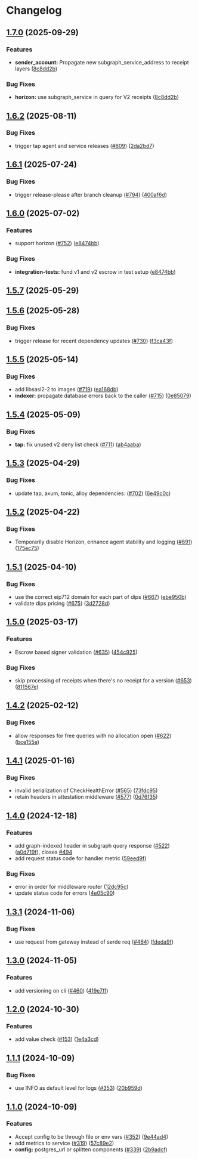 # Changelog







## [1.7.0](https://github.com/graphprotocol/indexer-rs/compare/indexer-service-rs-v1.6.2...indexer-service-rs-v1.7.0) (2025-09-29)


### Features

* **sender_account:** Propagate new subgraph_service_address to receipt layers ([8c8dd2b](https://github.com/graphprotocol/indexer-rs/commit/8c8dd2b2b6849af3923472ad38aa7d9836cb1935))


### Bug Fixes

* **horizon:** use subgraph_service in query for V2 receipts ([8c8dd2b](https://github.com/graphprotocol/indexer-rs/commit/8c8dd2b2b6849af3923472ad38aa7d9836cb1935))

## [1.6.2](https://github.com/graphprotocol/indexer-rs/compare/indexer-service-rs-v1.6.1...indexer-service-rs-v1.6.2) (2025-08-11)


### Bug Fixes

* trigger tap agent and service releases ([#809](https://github.com/graphprotocol/indexer-rs/issues/809)) ([2da2bd7](https://github.com/graphprotocol/indexer-rs/commit/2da2bd780c35cc5f71fe5aa509ce8378d296570a))

## [1.6.1](https://github.com/graphprotocol/indexer-rs/compare/indexer-service-rs-v1.6.0...indexer-service-rs-v1.6.1) (2025-07-24)


### Bug Fixes

* trigger release-please after branch cleanup ([#794](https://github.com/graphprotocol/indexer-rs/issues/794)) ([400af6d](https://github.com/graphprotocol/indexer-rs/commit/400af6d4102f23a643f10778f01509f7d1f120dd))

## [1.6.0](https://github.com/graphprotocol/indexer-rs/compare/indexer-service-rs-v1.5.7...indexer-service-rs-v1.6.0) (2025-07-02)


### Features

* support horizon ([#752](https://github.com/graphprotocol/indexer-rs/issues/752)) ([e8474bb](https://github.com/graphprotocol/indexer-rs/commit/e8474bb265ecce8d8be9859ae2b2044c6d2224b0))


### Bug Fixes

* **integration-tests:** fund v1 and v2 escrow in test setup ([e8474bb](https://github.com/graphprotocol/indexer-rs/commit/e8474bb265ecce8d8be9859ae2b2044c6d2224b0))

## [1.5.7](https://github.com/graphprotocol/indexer-rs/compare/indexer-service-rs-v1.5.6...indexer-service-rs-v1.5.7) (2025-05-29)

## [1.5.6](https://github.com/graphprotocol/indexer-rs/compare/indexer-service-rs-v1.5.5...indexer-service-rs-v1.5.6) (2025-05-28)


### Bug Fixes

* trigger release for recent dependency updates ([#730](https://github.com/graphprotocol/indexer-rs/issues/730)) ([f3ca43f](https://github.com/graphprotocol/indexer-rs/commit/f3ca43f9780f24e8b62c5478ccadfb2f6b10cc00))

## [1.5.5](https://github.com/graphprotocol/indexer-rs/compare/indexer-service-rs-v1.5.4...indexer-service-rs-v1.5.5) (2025-05-14)


### Bug Fixes

* add libsasl2-2 to images ([#719](https://github.com/graphprotocol/indexer-rs/issues/719)) ([ea168db](https://github.com/graphprotocol/indexer-rs/pull/720/commits/ea168dbe6845845fe0a6598ffcd57f872ef1bdb2))
* **indexer:** propagate database errors back to the caller ([#715](https://github.com/graphprotocol/indexer-rs/issues/715)) ([0e85079](https://github.com/graphprotocol/indexer-rs/commit/0e850794f53457e0fdeb7b9a70a4e1332914d23e))

## [1.5.4](https://github.com/graphprotocol/indexer-rs/compare/indexer-service-rs-v1.5.3...indexer-service-rs-v1.5.4) (2025-05-09)


### Bug Fixes

* **tap:** fix unused v2 deny list check ([#711](https://github.com/graphprotocol/indexer-rs/issues/711)) ([ab4aaba](https://github.com/graphprotocol/indexer-rs/commit/ab4aaba294c417e94766cdaaac8efda89509b544))

## [1.5.3](https://github.com/graphprotocol/indexer-rs/compare/indexer-service-rs-v1.5.2...indexer-service-rs-v1.5.3) (2025-04-29)


### Bug Fixes

* update tap, axum, tonic, alloy dependencies: ([#702](https://github.com/graphprotocol/indexer-rs/issues/702)) ([6e49c0c](https://github.com/graphprotocol/indexer-rs/commit/6e49c0ceb61c0a972d36237cfc365dd7af72e9e3))

## [1.5.2](https://github.com/graphprotocol/indexer-rs/compare/indexer-service-rs-v1.5.1...indexer-service-rs-v1.5.2) (2025-04-22)


### Bug Fixes

* Temporarily disable Horizon, enhance agent stability and logging ([#691](https://github.com/graphprotocol/indexer-rs/issues/691)) ([175ec75](https://github.com/graphprotocol/indexer-rs/commit/175ec75e5d675eb382a8fa3ced670aa28cdcb577))

## [1.5.1](https://github.com/graphprotocol/indexer-rs/compare/indexer-service-rs-v1.5.0...indexer-service-rs-v1.5.1) (2025-04-10)


### Bug Fixes

* use the correct eip712 domain for each part of dips ([#667](https://github.com/graphprotocol/indexer-rs/issues/667)) ([ebe950b](https://github.com/graphprotocol/indexer-rs/commit/ebe950b7397a2844117f077df7709786cf3bb404))
* validate dips pricing ([#675](https://github.com/graphprotocol/indexer-rs/issues/675)) ([3d2728d](https://github.com/graphprotocol/indexer-rs/commit/3d2728da9f10a61815cc284ecb0f572d36394aee))

## [1.5.0](https://github.com/graphprotocol/indexer-rs/compare/indexer-service-rs-v1.4.2...indexer-service-rs-v1.5.0) (2025-03-17)


### Features

* Escrow based signer validation ([#635](https://github.com/graphprotocol/indexer-rs/issues/635)) ([454c925](https://github.com/graphprotocol/indexer-rs/commit/454c925f184fbd8b454ef9aaea86fc53a218fcea))


### Bug Fixes

* skip processing of receipts when there's no receipt for a version ([#653](https://github.com/graphprotocol/indexer-rs/issues/653)) ([811567e](https://github.com/graphprotocol/indexer-rs/commit/811567eb0e227a84afbb9d5c438074b4a6ad03ae))

## [1.4.2](https://github.com/graphprotocol/indexer-rs/compare/indexer-service-rs-v1.4.1...indexer-service-rs-v1.4.2) (2025-02-12)


### Bug Fixes

* allow responses for free queries with no allocation open ([#622](https://github.com/graphprotocol/indexer-rs/issues/622)) ([bce155e](https://github.com/graphprotocol/indexer-rs/commit/bce155e8515bd4e8a666a42d621a82776727a8cd))

## [1.4.1](https://github.com/graphprotocol/indexer-rs/compare/indexer-service-rs-v1.4.0...indexer-service-rs-v1.4.1) (2025-01-16)


### Bug Fixes

* invalid serialization of CheckHealthError ([#565](https://github.com/graphprotocol/indexer-rs/issues/565)) ([73fdc95](https://github.com/graphprotocol/indexer-rs/commit/73fdc958aa93d89b8f58f3a93d859236d59ba20e))
* retain headers in attestation middleware ([#577](https://github.com/graphprotocol/indexer-rs/issues/577)) ([0d76f35](https://github.com/graphprotocol/indexer-rs/commit/0d76f35c70b252f0df34d919a43785f3c860dc01))

## [1.4.0](https://github.com/graphprotocol/indexer-rs/compare/indexer-service-rs-v1.3.2...indexer-service-rs-v1.4.0) (2024-12-18)


### Features

* add graph-indexed header in subgraph query response ([#522](https://github.com/graphprotocol/indexer-rs/issues/522)) ([a0d719f](https://github.com/graphprotocol/indexer-rs/commit/a0d719f1a0834ff5ba99522fadd6b52c079425d3)), closes [#494](https://github.com/graphprotocol/indexer-rs/issues/494)
* add request status code for handler metric ([59eed9f](https://github.com/graphprotocol/indexer-rs/commit/59eed9f347458fdae0798f12e500533c302a9c40))


### Bug Fixes

* error in order for middleware router ([12dc95c](https://github.com/graphprotocol/indexer-rs/commit/12dc95c11fe0b6f8e82bfc7604f8079a5010e414))
* update status code for errors ([4e05c90](https://github.com/graphprotocol/indexer-rs/commit/4e05c90537ffd35656a10a652b2ae5678ed026d8))

## [1.3.1](https://github.com/graphprotocol/indexer-rs/compare/indexer-service-rs-v1.3.0...indexer-service-rs-v1.3.1) (2024-11-06)


### Bug Fixes

* use request from gateway instead of serde req ([#464](https://github.com/graphprotocol/indexer-rs/issues/464)) ([fdeda9f](https://github.com/graphprotocol/indexer-rs/commit/fdeda9fea996f96e1c0a7bef291a551f426f5591))

## [1.3.0](https://github.com/graphprotocol/indexer-rs/compare/indexer-service-rs-v1.2.2...indexer-service-rs-v1.3.0) (2024-11-05)


### Features

* add versioning on cli ([#460](https://github.com/graphprotocol/indexer-rs/issues/460)) ([419e7ff](https://github.com/graphprotocol/indexer-rs/commit/419e7ff513fd11294c8523f5dae102a5cbf77f94))

## [1.2.0](https://github.com/graphprotocol/indexer-rs/compare/indexer-service-rs-v1.1.1...indexer-service-rs-v1.2.0) (2024-10-30)


### Features

* add value check ([#153](https://github.com/graphprotocol/indexer-rs/issues/153)) ([1e4a3cd](https://github.com/graphprotocol/indexer-rs/commit/1e4a3cdd8c18b5356e64285b8082d8abde20d6de))

## [1.1.1](https://github.com/graphprotocol/indexer-rs/compare/indexer-service-rs-v1.1.0...indexer-service-rs-v1.1.1) (2024-10-09)


### Bug Fixes

* use INFO as default level for logs ([#353](https://github.com/graphprotocol/indexer-rs/issues/353)) ([20b959d](https://github.com/graphprotocol/indexer-rs/commit/20b959d4d2095a0d9b545b8c25be7259ac387f12))

## [1.1.0](https://github.com/graphprotocol/indexer-rs/compare/indexer-service-rs-v1.0.0...indexer-service-rs-v1.1.0) (2024-10-09)


### Features

* Accept config to be through file or env vars ([#352](https://github.com/graphprotocol/indexer-rs/issues/352)) ([9e44ad4](https://github.com/graphprotocol/indexer-rs/commit/9e44ad4fd04477e07dba4776f4a2de8a338f0f61))
* add metrics to service ([#319](https://github.com/graphprotocol/indexer-rs/issues/319)) ([57c89e2](https://github.com/graphprotocol/indexer-rs/commit/57c89e237a57b49214eaf902303e3d89c9d82396))
* **config:** postgres_url or splitten components ([#339](https://github.com/graphprotocol/indexer-rs/issues/339)) ([2b9adcf](https://github.com/graphprotocol/indexer-rs/commit/2b9adcfa2cc3f4bc9024fb3604d0c85104a080d4))
